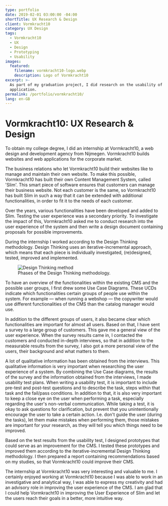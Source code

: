 ```yaml
---
type: portfolio
date: 2019-02-01 03:00:00 -04:00
shortTitle: UX Research & Design
client: Vormkracht10
category: UX Design
tags:
  - Vormkracht10
  - UX
  - Design
  - Prototyping
  - Usability
images:
  featured:
    filename: vormkracht10-logo.webp
    description: Logo of Vormkracht10
excerpt: >-
  As part of my graduation project, I did research on the usability of a web
  application.
permalink: /portfolio/vormkracht10/
lang: en-GB
---
```


# Vormkracht10: UX Research & Design

<!-- Situation -->

To obtain my college degree, I did an internship at Vormkracht10, a web design and development agency from Nijmegen. Vormkracht10 builds websites and web applications for the corporate market.

The business relations who let Vormkracht10 build their websites like to manage and maintain their own website. To make this possible, Vormkracht10 has built their own Content Management System, called '<Tooltip text="Trivia: Slim means 'clever' in Dutch">Slim</Tooltip>'. This smart piece of software ensures that customers can manage their business website. Not each customer is the same, so Vormkracht10 has built Slim in such a way that it can be extended with additional functionalities, in order to fit it to the needs of each customer.

Over the years, various functionalities have been developed and added to Slim. Testing the user experience was a secondary priority. <!-- Task --> To investigate the impact of this, Vormkracht10 asked me to conduct research into the user experience of the system and then write a design document containing proposals for possible improvements.

<!-- Actions -->

During the internship I worked according to the Design Thinking methodology. Design Thinking uses an iterative-incremental approach, which means that each piece is individually investigated, (re)designed, tested, improved and implemented.

<figure>
  <img src="/assets/img/content/blog/design-thinking-methodology-phases.webp" alt="Design Thinking method" />
  <figcaption>Phases of the Design Thinking methodology.</figcaption>
</figure>

To have an overview of the functionalities within the existing CMS and the possible user groups, I first drew some Use Case Diagrams. These UCDs indicate which functionalities certain groups of people use within the system. For example &mdash; when running a webshop &mdash; the copywriter would use different functionalities of the CMS than the catalog manager would use.

In addition to the different groups of users, it also became clear which functionalities are important for almost all users. Based on that, I have sent a survey to a large group of customers. This gave me a general view of ​​the user experience. When the survey results came in, I contacted the customers and conducted in-depth interviews, so that in addition to the measurable results from the survey, I also got a more personal view of the users, their background and what matters to them.

A lot of qualitative information has been obtained from the interviews. This qualitative information is very important when researching the user experience of a system. By combining the Use Case diagrams, the results of the survey and the information obtained from the interviews, I made usability test plans. When writing a usability test, it is important to include pre-test and post-test questions and to describe the task, steps within that task and the fail/pass conditions. In addition to that, it is also very important to keep a close eye on the user when performing a task, especially regarding the user's non-verbal communication. While taking a test, it is okay to ask questions for clarification, but prevent that you unintentionally encourage the user to take a certain action. I.e. don't guide the user (during the tasks), let them make mistakes when performing them, those mistakes are important for your research, as they will tell you which things need to be improved.

<!-- Result -->

Based on the test results from the usability test, I designed prototypes that could serve as an improvement for the CMS. I tested these prototypes and improved them according to the iterative-incremental Design Thinking methodology. I then prepared a report containing recommendations based on my studies, so that Vormkracht10 could improve their CMS.

<!-- Reflection -->

The internship at Vormkracht10 was very interesting and valuable to me. I certainly enjoyed working at Vormkracht10 because I was able to work in an investigative and analytical way, I was able to express my creativity and had an advisory role in improving the user experience of the CMS. I am glad that I could help Vormkracht10 in improving the User Experience of Slim and let the users reach their goals in a better, more intuitive way.